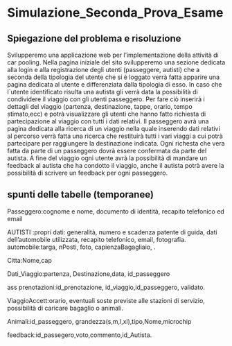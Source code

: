 # Simulazione_Seconda_Prova_Esame
## Spiegazione del problema e risoluzione

Svilupperemo una applicazione web per l’implementazione della attività di car pooling.
Nella pagina iniziale del sito svilupperemo una sezione dedicata alla login e alla registrazione degli utenti (passeggere, autisti) che a seconda della tipologia del utente che si è loggato verrà fatta apparire una pagina dedicata al utente e differenziata dalla tipologia di esso.
In caso che l`utente identificato risulta una autista gli verrà data la possibilità di condividere il viaggio con gli utenti passeggero.
Per fare ciò inserirà i dettagli del viaggio (partenza, destinazione, tappe, orario, tempo stimato,ecc) e potrà visualizzare gli utenti che hanno fatto richiesta di partecipazione al viaggio con tutti i dati relativi.
Il passeggero avrà una pagina dedicata alla ricerca di un viaggio nella quale inserendo dati relativi al percorso verrà fatta una ricerca che restituirà tutti i vari viaggi a cui potrà partecipare per raggiungere la destinazione indicata.
Ogni richesta che vera fatta da parte di un passeggero dovrà essere confermata da parte del autista.
A fine del viaggio ogni utente avrà la possibilità di mandare un feedback al autista che ha condotto il viaggio, anche il autista potrà avere la possibilità di scrivere un feedback per ogni passeggero.


## spunti delle tabelle (temporanee)

Passeggero:cognome e nome, documento di identità, recapito telefonico ed email

AUTISTI :propri dati: generalità, numero e scadenza patente di guida, dati dell’automobile utilizzata, recapito telefonico, email, fotografia.
automobile:targa, nPosti, foto, capienzaBagagliaio, .

Citta:Nome,cap

Dati_Viaggio:partenza, Destinazione,data, id_passeggero

ass prenotazioni:id_prenotazione, id_viaggio,id_passeggero, validato.

ViaggioAccett:orario, eventuali soste previste alle stazioni di servizio, possibilità
di caricare bagaglio o animali.

Animali:id_passeggero, grandezza(s,m,l,xl),tipo,Nome,microchip 



feedback:id_passegero,voto,commento,id_Autista.

